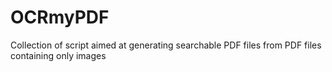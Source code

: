 OCRmyPDF
========

Collection of script aimed at generating searchable PDF files from PDF files containing only images
